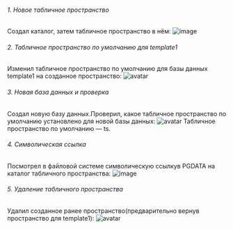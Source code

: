 ###### 1. Новое табличное пространство
Создал каталог, затем табличное пространство в нём:
![image](https://user-images.githubusercontent.com/113884588/202399465-502e0b2c-920a-43d4-92be-52f74112f86e.png)
###### 2. Табличное пространство по умолчанию для template1
Изменил табличное пространство по умолчанию для базы данных template1 на созданное пространство:
![avatar](https://sun9-54.userapi.com/impg/ytybWvVGIlz0oF2tDD28mupchcqA1KQ7lQdJjg/hUzCF2DUe3g.jpg?size=417x54&quality=96&sign=4304080c3293001def54960f2833c786&type=album)
###### 3. Новая база данных и проверка
Создал новую базу данных.Проверил, какое табличное пространство по умолчанию установлено для новой базы данных:
![avatar](https://sun9-45.userapi.com/impg/JSDEXBgVRJmTuxsOvZ-OIFPaINxMKA4YDwTqBg/OE0FcMA_qnM.jpg?size=619x153&quality=96&sign=22eaa505ba6ecf40a13b94ea72840b85&type=album)
Табличное пространство по умолчанию — ts.
###### 4. Символическая ссылка
Посмотрел в файловой системе символическую ссылкув PGDATA на каталог табличного пространства:
![image](https://user-images.githubusercontent.com/113884588/202399557-5256103a-4e57-4d6f-a841-94c4e4841ef9.png)
###### 5. Удаление табличного пространства
Удалил созданное ранее пространство(предварительно вернув пространство для template1):
![avatar](https://sun9-33.userapi.com/impg/go9fKJLHSlmNz1hQl_njBjNvzk2hPzu890ZtlA/hhEMWNS3fJw.jpg?size=464x95&quality=96&sign=ef37fb8feef2856f63a37fb503a3f14d&type=album)

